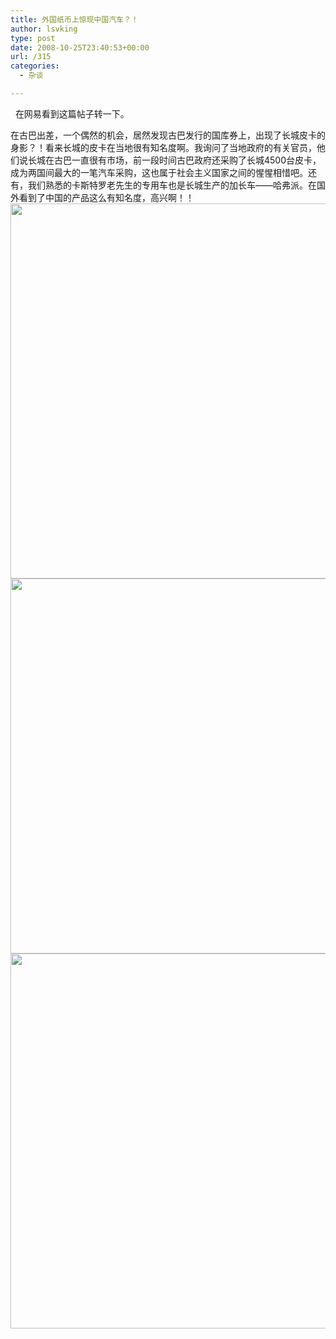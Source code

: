 ```yaml
---
title: 外国纸币上惊现中国汽车？！
author: lsvking
type: post
date: 2008-10-25T23:40:53+00:00
url: /315
categories:
  - 杂谈

---
```

&nbsp; 在网易看到这篇帖子转一下。

在古巴出差，一个偶然的机会，居然发现古巴发行的国库券上，出现了长城皮卡的身影？！看来长城的皮卡在当地很有知名度啊。我询问了当地政府的有关官员，他们说长城在古巴一直很有市场，前一段时间古巴政府还采购了长城4500台皮卡，成为两国间最大的一笔汽车采购，这也属于社会主义国家之间的惺惺相惜吧。还有，我们熟悉的卡斯特罗老先生的专用车也是长城生产的加长车——哈弗派。在国外看到了中国的产品这么有知名度，高兴啊！！   
[<img src="http://img1.bbs.163.com/20081021/auto_aaac/cu/cubatrip/e54ad216b74635c5f99c4e0530d33540.jpg" width="600" border="0" />][1]  
[<img src="http://img2.bbs.163.com/20081021/auto_aaac/cu/cubatrip/993d1cf31a7aded73e45dd7a65180f1c.jpg" width="600" border="0" />][2]  
[<img src="http://img3.bbs.163.com/20081021/auto_aaac/cu/cubatrip/685cbb07daca74347739ace96490e8cd.jpg" width="600" border="0" />][3]

 [1]: http://img1.bbs.163.com/20081021/auto_aaac/cu/cubatrip/e54ad216b74635c5f99c4e0530d33540.jpg
 [2]: http://img2.bbs.163.com/20081021/auto_aaac/cu/cubatrip/993d1cf31a7aded73e45dd7a65180f1c.jpg
 [3]: http://img3.bbs.163.com/20081021/auto_aaac/cu/cubatrip/685cbb07daca74347739ace96490e8cd.jpg